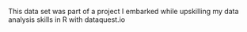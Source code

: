 This data set was part of a project I embarked while upskilling my data analysis skills in R with dataquest.io
